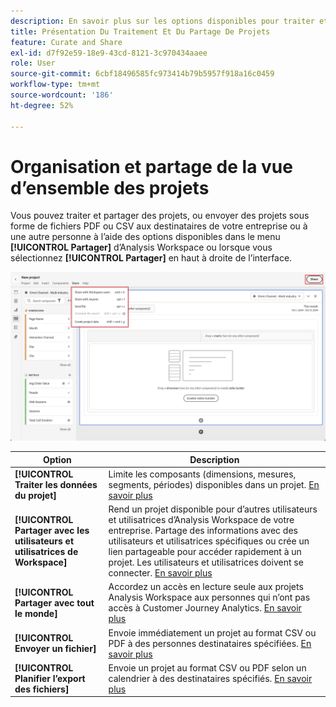 ```yaml
---
description: En savoir plus sur les options disponibles pour traiter et partager des projets Analysis Workspace.
title: Présentation Du Traitement Et Du Partage De Projets
feature: Curate and Share
exl-id: d7f92e59-18e9-43cd-8121-3c970434aaee
role: User
source-git-commit: 6cbf18496585fc973414b79b5957f918a16c0459
workflow-type: tm+mt
source-wordcount: '186'
ht-degree: 52%

---
```


# Organisation et partage de la vue d’ensemble des projets

Vous pouvez traiter et partager des projets, ou envoyer des projets sous forme de fichiers PDF ou CSV aux destinataires de votre entreprise ou à une autre personne à l’aide des options disponibles dans le menu **[!UICONTROL Partager]** d’Analysis Workspace ou lorsque vous sélectionnez **[!UICONTROL Partager]** en haut à droite de l’interface.

![Options de partage](assets/share-options.png)

| Option | Description |
|---|---|
| **[!UICONTROL Traiter les données du projet]** | Limite les composants (dimensions, mesures, segments, périodes) disponibles dans un projet. [En savoir plus](/help/analysis-workspace/curate-share/curate.md) |
| **[!UICONTROL Partager avec les utilisateurs et utilisatrices de Workspace]** | Rend un projet disponible pour d’autres utilisateurs et utilisatrices d’Analysis Workspace de votre entreprise. Partage des informations avec des utilisateurs et utilisatrices spécifiques ou crée un lien partageable pour accéder rapidement à un projet. Les utilisateurs et utilisatrices doivent se connecter. [En savoir plus](/help/analysis-workspace/curate-share/share-projects.md) |
| **[!UICONTROL Partager avec tout le monde]** | Accordez un accès en lecture seule aux projets Analysis Workspace aux personnes qui n’ont pas accès à Customer Journey Analytics. [En savoir plus](/help/analysis-workspace/curate-share/share-projects.md) |
| **[!UICONTROL Envoyer un fichier]** | Envoie immédiatement un projet au format CSV ou PDF à des personnes destinataires spécifiées. [En savoir plus](/help/analysis-workspace/curate-share/t-schedule-report.md) |
| **[!UICONTROL Planifier l’export des fichiers]** | Envoie un projet au format CSV ou PDF selon un calendrier à des destinataires spécifiés. [En savoir plus](/help/analysis-workspace/curate-share/t-schedule-report.md) |

